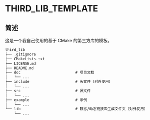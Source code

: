 # THIRD_LIB_TEMPLATE

## 简述

这是一个我自己使用的基于 CMake 的第三方库的模板。

~~~txt
third_lib
├── .gitignore
├── CMakeLists.txt
├── LICENSE.md
├── README.md
├── doc                         # 项目文档
│   └── ...
├── include                     # 头文件（对外使用）
│   └── ...
├── src                         # 源文件
│   └── ...
├── example                     # 示例
│   └── ...
└── lib                         # 静态/动态链接库生成文件夹（对外使用）
    └── ...
~~~